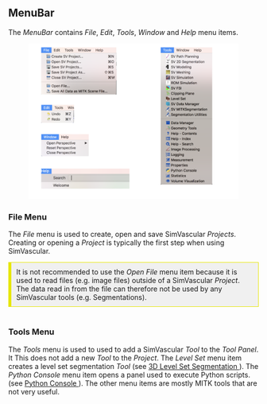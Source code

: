 <h2 id="gui_menubar"> MenuBar </h2>

The <i>MenuBar</i> contains _File_, _Edit_, _Tools_, _Window_ and _Help_ menu items. 

<figure>
  <img class="svImg svImgMd"  src="documentation/quickguide/gui/images/menus.png"> 
  <figcaption class="svCaption" ></figcaption>
</figure>


<h3 id="gui_menubar_file"> File Menu </h3>

The _File_ menu is used to create, open and save SimVascular _Projects_. Creating or opening a _Project_ is typically the first
step when using SimVascular.

<div style="background-color: #F0F0F0; padding: 10px; border: 1px solid #e6e600; border-left: 6px solid #e6e600">
It is not recommended to use the <i>Open File</i> menu item because it is used to read files (e.g. image files) outside of 
a SimVascular <i>Project</i>. The data read in from the file can therefore not be used by any SimVascular tools (e.g. Segmentations). 
</div>
<br>


<h3 id="gui_menubar_tools"> Tools Menu </h3>

The _Tools_ menu is used to used to add a SimVascular <i>Tool</i> to the <i>Tool Panel</i>. It This does not add a new <i>Tool</i> 
to the <i>Project</i>. The <i>Level Set</i> menu item creates a level set segmentation <i>Tool</i> 
(see <a href="http://simvascular.github.io/docsModelGuide.html#modeling3DSeg"> 3D Level Set Segmentation </a>). 
The <i>Python Console</i> menu item opens a panel used to execute Python scripts. 
(see <a href="http://simvascular.github.io/docsPythonInterface.html#console"> Python Console </a>). 
The other menu items are mostly MITK tools that are not very useful. 
